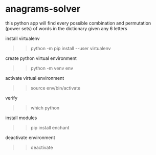 # anagrams-solver
this python app will find every possible combination and permutation (power sets) of words in the dictionary given any 6 letters

install virtualenv
>> python -m pip install --user virtualenv

create python virtual environment
>> python -m venv env

activate virtual environment
>> source env/bin/activate

verify
>> which python

install modules
>> pip install enchant

deactivate environment
>> deactivate


